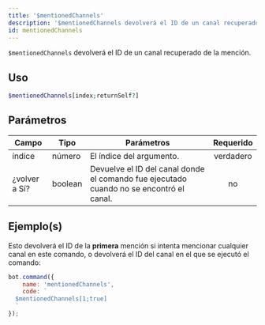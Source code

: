 ```yaml
---
title: '$mentionedChannels'
description: '$mentionedChannels devolverá el ID de un canal recuperado de la mención.'
id: mentionedChannels
---
```


`$mentionedChannels` devolverá el ID de un canal recuperado de la mención.

## Uso

```php
$mentionedChannels[index;returnSelf?]
```

## Parámetros

| Campo         | Tipo    | Parámetros                                                                              | Requerido |
| ------------- | ------- | --------------------------------------------------------------------------------------- |:---------:|
| índice        | número  | El índice del argumento.                                                                | verdadero |
| ¿volver a Sí? | boolean | Devuelve el ID del canal donde el comando fue ejecutado cuando no se encontró el canal. |    no     |

## Ejemplo(s)

Esto devolverá el ID de la **primera** mención si intenta mencionar cualquier canal en este comando, o devolverá el ID del canal en el que se ejecutó el comando:

```javascript
bot.command({
    name: 'mentionedChannels',
    code: `
  $mentionedChannels[1;true]
  `
});
```
